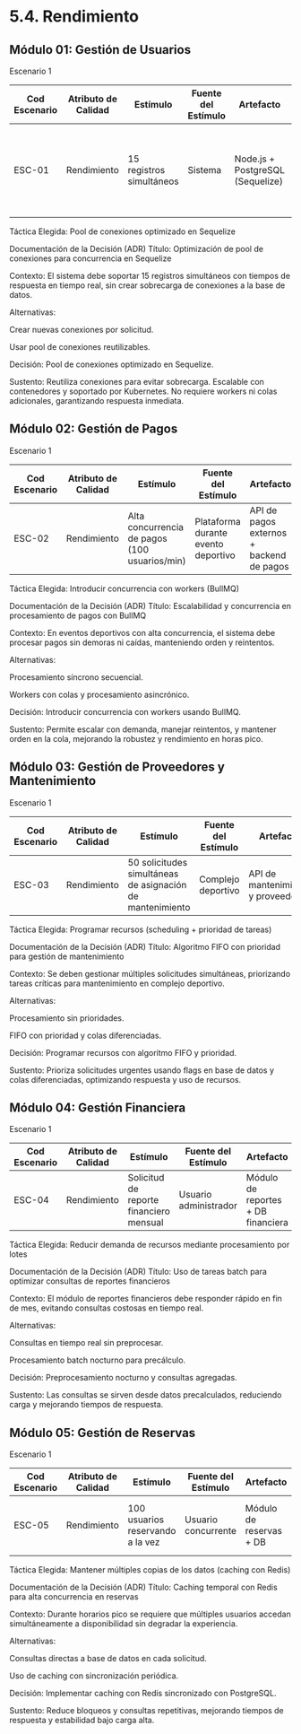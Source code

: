 # 5.4. Rendimiento


## Módulo 01: Gestión de Usuarios
Escenario 1

| Cod Escenario | Atributo de Calidad | Estímulo | Fuente del Estímulo | Artefacto | Entorno | Respuesta | Medida de Respuesta |
| --- | --- | --- | --- | --- | --- | --- | --- |
| ESC-01 | Rendimiento | 15 registros simultáneos | Sistema | Node.js + PostgreSQL (Sequelize) | Producción | Pool de conexiones optimizado para mantener respuestas en tiempo real | 95% de requests < 1.5s (test k6, 100 VUs) |

Táctica Elegida: Pool de conexiones optimizado en Sequelize

Documentación de la Decisión (ADR)
Título:
Optimización de pool de conexiones para concurrencia en Sequelize

Contexto:
El sistema debe soportar 15 registros simultáneos con tiempos de respuesta en tiempo real, sin crear sobrecarga de conexiones a la base de datos.

Alternativas:

Crear nuevas conexiones por solicitud.

Usar pool de conexiones reutilizables.

Decisión:
Pool de conexiones optimizado en Sequelize.

Sustento:
Reutiliza conexiones para evitar sobrecarga. Escalable con contenedores y soportado por Kubernetes. No requiere workers ni colas adicionales, garantizando respuesta inmediata.

## Módulo 02: Gestión de Pagos
Escenario 1

| Cod Escenario | Atributo de Calidad | Estímulo | Fuente del Estímulo | Artefacto | Entorno | Respuesta | Medida de Respuesta |
| --- | --- | --- | --- | --- | --- | --- | --- |
| ESC-02 | Rendimiento | Alta concurrencia de pagos (100 usuarios/min) | Plataforma durante evento deportivo | API de pagos externos + backend de pagos | Horario pico | Procesamiento paralelo con workers y respuestas asincrónicas | 90% de transacciones < 2s (monitor Prometheus) |

Táctica Elegida: Introducir concurrencia con workers (BullMQ)

Documentación de la Decisión (ADR)
Título:
Escalabilidad y concurrencia en procesamiento de pagos con BullMQ

Contexto:
En eventos deportivos con alta concurrencia, el sistema debe procesar pagos sin demoras ni caídas, manteniendo orden y reintentos.

Alternativas:

Procesamiento síncrono secuencial.

Workers con colas y procesamiento asincrónico.

Decisión:
Introducir concurrencia con workers usando BullMQ.

Sustento:
Permite escalar con demanda, manejar reintentos, y mantener orden en la cola, mejorando la robustez y rendimiento en horas pico.

## Módulo 03: Gestión de Proveedores y Mantenimiento
Escenario 1

| Cod Escenario | Atributo de Calidad | Estímulo | Fuente del Estímulo | Artefacto | Entorno | Respuesta | Medida de Respuesta |
| --- | --- | --- | --- | --- | --- | --- | --- |
| ESC-03 | Rendimiento | 50 solicitudes simultáneas de asignación de mantenimiento | Complejo deportivo | API de mantenimiento y proveedor | Día hábil | Programación eficiente y control de concurrencia | 80% de tareas iniciadas en <1.8s |

Táctica Elegida: Programar recursos (scheduling + prioridad de tareas)

Documentación de la Decisión (ADR)
Título:
Algoritmo FIFO con prioridad para gestión de mantenimiento

Contexto:
Se deben gestionar múltiples solicitudes simultáneas, priorizando tareas críticas para mantenimiento en complejo deportivo.

Alternativas:

Procesamiento sin prioridades.

FIFO con prioridad y colas diferenciadas.

Decisión:
Programar recursos con algoritmo FIFO y prioridad.

Sustento:
Prioriza solicitudes urgentes usando flags en base de datos y colas diferenciadas, optimizando respuesta y uso de recursos.

## Módulo 04: Gestión Financiera
Escenario 1

| Cod Escenario | Atributo de Calidad | Estímulo | Fuente del Estímulo | Artefacto | Entorno | Respuesta | Medida de Respuesta |
| --- | --- | --- | --- | --- | --- | --- | --- |
| ESC-04 | Rendimiento | Solicitud de reporte financiero mensual | Usuario administrador | Módulo de reportes + DB financiera | Fin de mes | Preprocesamiento nocturno y consultas agregadas | Tiempo de respuesta < 8s en 90% de los casos |


Táctica Elegida: Reducir demanda de recursos mediante procesamiento por lotes

Documentación de la Decisión (ADR)
Título:
Uso de tareas batch para optimizar consultas de reportes financieros

Contexto:
El módulo de reportes financieros debe responder rápido en fin de mes, evitando consultas costosas en tiempo real.

Alternativas:

Consultas en tiempo real sin preprocesar.

Procesamiento batch nocturno para precálculo.

Decisión:
Preprocesamiento nocturno y consultas agregadas.

Sustento:
Las consultas se sirven desde datos precalculados, reduciendo carga y mejorando tiempos de respuesta.

## Módulo 05: Gestión de Reservas
Escenario 1

| Cod Escenario | Atributo de Calidad | Estímulo | Fuente del Estímulo | Artefacto | Entorno | Respuesta | Medida de Respuesta |
| --- | --- | --- | --- | --- | --- | --- | --- |
| ESC-05 | Rendimiento | 100 usuarios reservando a la vez | Usuario concurrente | Módulo de reservas + DB | Horario pico | Caching temporal y acceso concurrente controlado | 85% de reservas < 3.5s (medición Prometheus) |

Táctica Elegida: Mantener múltiples copias de los datos (caching con Redis)

Documentación de la Decisión (ADR)
Título:
Caching temporal con Redis para alta concurrencia en reservas

Contexto:
Durante horarios pico se requiere que múltiples usuarios accedan simultáneamente a disponibilidad sin degradar la experiencia.

Alternativas:

Consultas directas a base de datos en cada solicitud.

Uso de caching con sincronización periódica.

Decisión:
Implementar caching con Redis sincronizado con PostgreSQL.

Sustento:
Reduce bloqueos y consultas repetitivas, mejorando tiempos de respuesta y estabilidad bajo carga alta.

